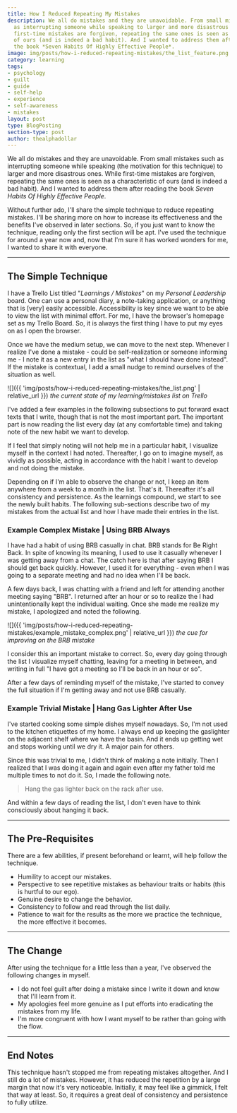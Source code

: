 ```yaml
---
title: How I Reduced Repeating My Mistakes
description: We all do mistakes and they are unavoidable. From small mistakes such
  as interrupting someone while speaking to larger and more disastrous ones. While
  first-time mistakes are forgiven, repeating the same ones is seen as a characteristic
  of ours (and is indeed a bad habit). And I wanted to address them after reading
  the book *Seven Habits Of Highly Effective People*.
image: img/posts/how-i-reduced-repeating-mistakes/the_list_feature.png
category: learning
tags:
- psychology
- guilt
- guide
- self-help
- experience
- self-awareness
- mistakes
layout: post
type: BlogPosting
section-type: post
author: thealphadollar
---
```


We all do mistakes and they are unavoidable. From small mistakes such as interrupting someone while speaking (the motivation for this technique) to larger and more disastrous ones. While first-time mistakes are forgiven, repeating the same ones is seen as a characteristic of ours (and is indeed a bad habit). And I wanted to address them after reading the book *Seven Habits Of Highly Effective People*.

Without further ado, I'll share the simple technique to reduce repeating mistakes. I'll be sharing more on how to increase its effectiveness and the benefits I've observed in later sections. So, if you just want to know the technique, reading only the first section will be apt. I've used the technique for around a year now and, now that I'm sure it has worked wonders for me, I wanted to share it with everyone.

---
## The Simple Technique
I have a Trello List titled "*Learnings / Mistakes*" on my *Personal Leadership* board. One can use a personal diary, a note-taking application, or anything that is [very] easily accessible. Accessibility is key since we want to be able to view the list with minimal effort. For me, I have the browser's homepage set as my Trello Board. So, it is always the first thing I have to put my eyes on as I open the browser.

Once we have the medium setup, we can move to the next step. Whenever I realize I've done a mistake - could be self-realization or someone informing me - I note it as a new entry in the list as "what I should have done instead". If the mistake is contextual, I add a small nudge to remind ourselves of the situation as well. 

![]({{ 'img/posts/how-i-reduced-repeating-mistakes/the_list.png' | relative_url }})
*the current state of my learning/mistakes list on Trello*

I've added a few examples in the following subsections to put forward exact texts that I write, though that is not the most important part. The important part is now reading the list every day (at any comfortable time) and taking note of the new habit we want to develop. 

If I feel that simply noting will not help me in a particular habit, I visualize myself in the context I had noted. Thereafter, I go on to imagine myself, as vividly as possible, acting in accordance with the habit I want to develop and not doing the mistake.

Depending on if I'm able to observe the change or not, I keep an item anywhere from a week to a month in the list. That's it. Thereafter it's all consistency and persistence. As the learnings compound, we start to see the newly built habits. The following sub-sections describe two of my mistakes from the actual list and how I have made their entries in the list.
### Example Complex Mistake | Using BRB Always
I have had a habit of using BRB casually in chat. BRB stands for Be Right Back. In spite of knowing its meaning, I used to use it casually whenever I was getting away from a chat. The catch here is that after saying BRB I should get back quickly. However, I used it for everything - even when I was going to a separate meeting and had no idea when I'll be back.

A few days back, I was chatting with a friend and left for attending another meeting saying "BRB". I returned after an hour or so to realize the I had unintentionally kept the individual waiting. Once she made me realize my mistake, I apologized and noted the following.

![]({{ 'img/posts/how-i-reduced-repeating-mistakes/example_mistake_complex.png' | relative_url }})
*the cue for improving on the BRB mistake*

I consider this an important mistake to correct. So, every day going through the list I visualize myself chatting, leaving for a meeting in between, and writing in full "I have got a meeting so I'll be back in an hour or so". 

After a few days of reminding myself of the mistake, I've started to convey the full situation if I'm getting away and not use BRB casually.
### Example Trivial Mistake | Hang Gas Lighter After Use
I've started cooking some simple dishes myself nowadays. So, I'm not used to the kitchen etiquettes of my home. I always end up keeping the gaslighter on the adjacent shelf where we have the basin. And it ends up getting wet and stops working until we dry it. A major pain for others.

Since this was trivial to me, I didn't think of making a note initially. Then I realized that I was doing it again and again even after my father told me multiple times to not do it. So, I made the following note.

> Hang the gas lighter back on the rack after use.

And within a few days of reading the list, I don't even have to think consciously about hanging it back.

---
## The Pre-Requisites
There are a few abilities, if present beforehand or learnt, will help follow the technique.

- Humility to accept our mistakes.
- Perspective to see repetitive mistakes as behaviour traits or habits (this is hurtful to our ego).
- Genuine desire to change the behavior.
- Consistency to follow and read through the list daily.
- Patience to wait for the results as the more we practice the technique, the more effective it becomes.

---
## The Change
After using the technique for a little less than a year, I've observed the following changes in myself.

- I do not feel guilt after doing a mistake since I write it down and know that I'll learn from it.
- My apologies feel more genuine as I put efforts into eradicating the mistakes from my life.
- I'm more congruent with how I want myself to be rather than going with the flow.

---
## End Notes
This technique hasn't stopped me from repeating mistakes altogether. And I still do a lot of mistakes. However, it has reduced the repetition by a large margin that now it's very noticeable. Initially, it may feel like a gimmick, I felt that way at least. So, it requires a great deal of consistency and persistence to fully utilize.
